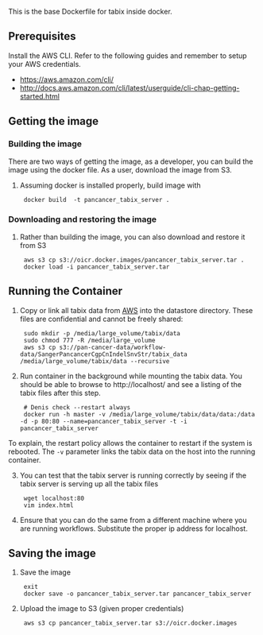This is the base Dockerfile for tabix inside docker. 

## Prerequisites

Install the AWS CLI. Refer to the following guides and remember to setup your AWS credentials. 
* https://aws.amazon.com/cli/ 
* http://docs.aws.amazon.com/cli/latest/userguide/cli-chap-getting-started.html 

## Getting the image

### Building the image

There are two ways of getting the image, as a developer, you can build the image using the docker file. As a user, download the image from S3.

1. Assuming docker is installed properly, build image with 

        docker build  -t pancancer_tabix_server .

### Downloading and restoring the image

1. Rather than building the image, you can also download and restore it from S3 

        aws s3 cp s3://oicr.docker.images/pancancer_tabix_server.tar .
        docker load -i pancancer_tabix_server.tar

## Running the Container

1. Copy or link all tabix data from [AWS](https://s3.amazonaws.com/pan-cancer-data/workflow-data/SangerPancancerCgpCnIndelSnvStr/tabix_data/data/unmatched/) into the datastore directory. These files are confidential and cannot be freely shared:

        sudo mkdir -p /media/large_volume/tabix/data
        sudo chmod 777 -R /media/large_volume
        aws s3 cp s3://pan-cancer-data/workflow-data/SangerPancancerCgpCnIndelSnvStr/tabix_data /media/large_volume/tabix/data --recursive

2. Run container in the background while mounting the tabix data. You should be able to browse to  http://localhost/ and see a listing of the tabix files after this step. 
   
        # Denis check --restart always
        docker run -h master -v /media/large_volume/tabix/data/data:/data  -d -p 80:80 --name=pancancer_tabix_server -t -i   pancancer_tabix_server 
        
To explain, the restart policy allows the container to restart if the system is rebooted. The `-v` parameter links the tabix data on the host into the running container. 

3. You can test that the tabix server is running correctly by seeing if the tabix server is serving up all the tabix files

        wget localhost:80
        vim index.html
        
4. Ensure that you can do the same from a different machine where you are running workflows. Substitute the proper ip address for localhost.


## Saving the image

1. Save the image

        exit
        docker save -o pancancer_tabix_server.tar pancancer_tabix_server

2. Upload the image to S3 (given proper credentials)

        aws s3 cp pancancer_tabix_server.tar s3://oicr.docker.images
